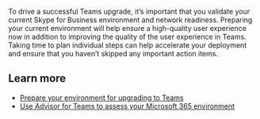 To drive a successful Teams upgrade, it’s important that you validate your current Skype for Business environment and network readiness. Preparing your current environment will help ensure a high-quality user experience now in addition to improving the quality of the user experience in Teams. Taking time to plan individual steps can help accelerate your deployment and ensure that you haven’t skipped any important action items.


## Learn more

- [Prepare your environment for upgrading to Teams](/MicrosoftTeams/upgrade-prepare-environment-prepare-service?azure-portal=true)
- [Use Advisor for Teams to assess your Microsoft 365 environment](/microsoftteams/use-advisor-teams-roll-out?azure-portal=true)

